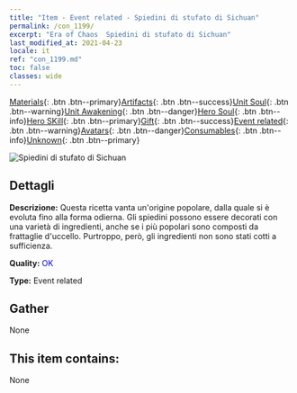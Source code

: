 ```yaml
---
title: "Item - Event related - Spiedini di stufato di Sichuan"
permalink: /con_1199/
excerpt: "Era of Chaos  Spiedini di stufato di Sichuan"
last_modified_at: 2021-04-23
locale: it
ref: "con_1199.md"
toc: false
classes: wide
---
```

 [Materials](/ItemsIT/){: .btn .btn--primary}[Artifacts](/ItemsIT/Artifacts/){: .btn .btn--success}[Unit Soul](/ItemsIT/UnitSoul/){: .btn .btn--warning}[Unit Awakening](/ItemsIT/UnitAwakening/){: .btn .btn--danger}[Hero Soul](/ItemsIT/HeroSoul/){: .btn .btn--info}[Hero SKill](/ItemsIT/HeroSkill/){: .btn .btn--primary}[Gift](/ItemsIT/Gift/){: .btn .btn--success}[Event related](/ItemsIT/Events/){: .btn .btn--warning}[Avatars](/ItemsIT/Avatars/){: .btn .btn--danger}[Consumables](/ItemsIT/Consumables/){: .btn .btn--info}[Unknown](/ItemsIT/Unknown/){: .btn .btn--primary}

 ![Spiedini di stufato di Sichuan](/images/t/i_81521121.png)

## Dettagli
 **Descrizione:** Questa ricetta vanta un'origine popolare, dalla quale si è evoluta fino alla forma odierna. Gli spiedini possono essere decorati con una varietà di ingredienti, anche se i più popolari sono composti da frattaglie d'uccello. Purtroppo, però, gli ingredienti non sono stati cotti a sufficienza.

 **Quality:** <span style="color: #0000CD">OK</span>

 **Type:** Event related

## Gather

  None

## This item contains:

  None

